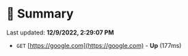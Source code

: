 # 📖 Summary
Last updated: **12/9/2022, 2:29:07 PM**

- `GET` [https://google.com](https://google.com) - **Up** (177ms)
